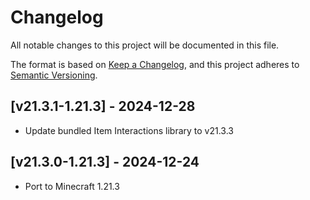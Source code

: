 # Changelog
All notable changes to this project will be documented in this file.

The format is based on [Keep a Changelog](https://keepachangelog.com/en/1.0.0/),
and this project adheres to [Semantic Versioning](https://semver.org/spec/v2.0.0.html).

## [v21.3.1-1.21.3] - 2024-12-28
- Update bundled Item Interactions library to v21.3.3

## [v21.3.0-1.21.3] - 2024-12-24
- Port to Minecraft 1.21.3
